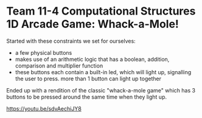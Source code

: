 # Team 11-4 Computational Structures 1D Arcade Game: Whack-a-Mole!

Started with these constraints we set for ourselves:
- a few physical buttons
- makes use of an arithmetic logic that has a boolean, addition, comparison and multiplier function
- these buttons each contain a built-in led, which will light up, signalling the user to press. more than 1 button can light up together 

Ended up with a rendition of the classic "whack-a-mole game" which has 3 buttons to be pressed around the same time when they light up. 

https://youtu.be/sdvAechiJY8
